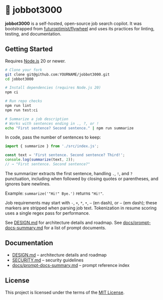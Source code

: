 # 🎯 jobbot3000

**jobbot3000** is a self-hosted, open-source job search copilot.
It was bootstrapped from
[futuroptimist/flywheel](https://github.com/futuroptimist/flywheel) and uses its
practices for linting, testing, and documentation.

## Getting Started

Requires [Node.js](https://nodejs.org/) 20 or newer.

```bash
# Clone your fork
git clone git@github.com:YOURNAME/jobbot3000.git
cd jobbot3000

# Install dependencies (requires Node.js 20)
npm ci

# Run repo checks
npm run lint
npm run test:ci

# Summarize a job description
# Works with sentences ending in ., ?, or !
echo "First sentence? Second sentence." | npm run summarize
```

In code, pass the number of sentences to keep:

```js
import { summarize } from './src/index.js';

const text = 'First sentence. Second sentence? Third!';
console.log(summarize(text, 2));
// → "First sentence. Second sentence?"
```

The summarizer extracts the first sentence, handling `.`, `!`, and `?` punctuation, including when
followed by closing quotes or parentheses, and ignores bare newlines.

Example: `summarize('"Hi!" Bye.')` returns `"Hi!"`.

Job requirements may start with `-`, `+`, `*`, `•`, `–` (en dash), or `—` (em dash); these markers are stripped when parsing job text.
Tokenization in resume scoring uses a single regex pass for performance.

See [DESIGN.md](DESIGN.md) for architecture details and roadmap.
See [docs/prompt-docs-summary.md](docs/prompt-docs-summary.md) for a list of prompt documents.

## Documentation

- [DESIGN.md](DESIGN.md) – architecture details and roadmap
- [SECURITY.md](SECURITY.md) – security guidelines
- [docs/prompt-docs-summary.md](docs/prompt-docs-summary.md) – prompt reference index

## License

This project is licensed under the terms of the [MIT License](LICENSE).
